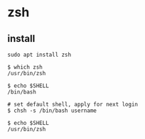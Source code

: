 # zsh

## install

```
sudo apt install zsh
```

```
$ which zsh
/usr/bin/zsh

$ echo $SHELL
/bin/bash

# set default shell, apply for next login
$ chsh -s /bin/bash username

$ echo $SHELL
/usr/bin/zsh
```

